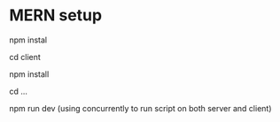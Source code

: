 # MERN setup

npm instal

cd client

npm install

cd ...

npm run dev     (using concurrently to run script on both server and client)
